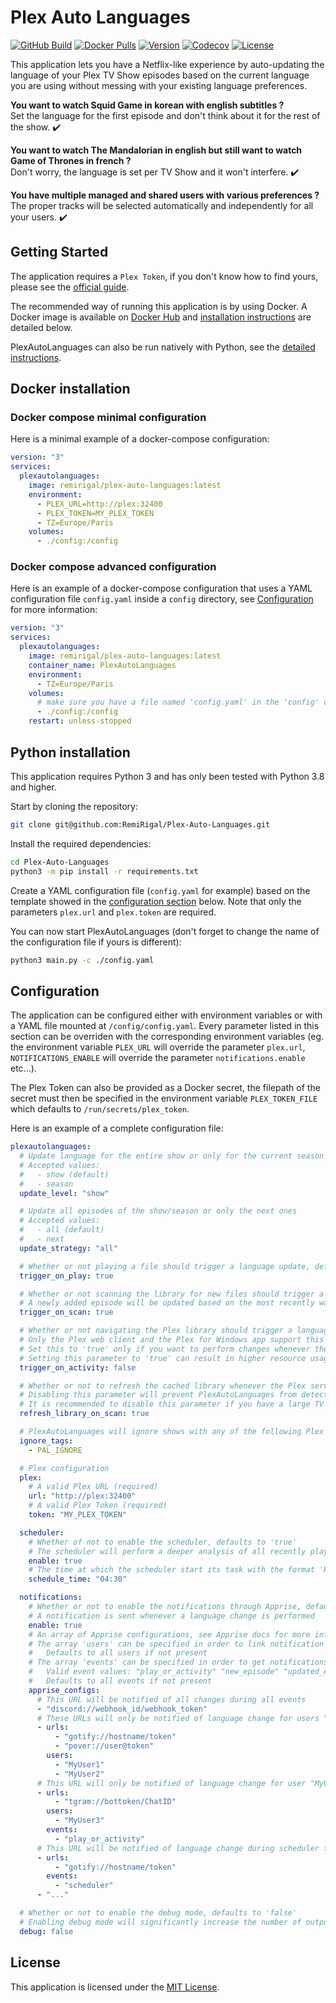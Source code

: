 # Plex Auto Languages

[![GitHub Build](https://img.shields.io/github/actions/workflow/status/RemiRigal/Plex-Auto-Languages/dockerhub_build_push.yml?branch=master&style=flat-square)](https://github.com/RemiRigal/Plex-Auto-Languages/actions/workflows/dockerhub_build_push.yml)
[![Docker Pulls](https://img.shields.io/docker/pulls/remirigal/plex-auto-languages?style=flat-square)](https://hub.docker.com/r/remirigal/plex-auto-languages)
[![Version](https://img.shields.io/github/v/tag/RemiRigal/Plex-Auto-Languages?style=flat-square&label=version)](https://github.com/RemiRigal/Plex-Auto-Languages/tags)
[![Codecov](https://img.shields.io/codecov/c/gh/RemiRigal/Plex-Auto-Languages/master?style=flat-square&logo=codecov)](https://app.codecov.io/gh/RemiRigal/Plex-Auto-Languages)
[![License](https://img.shields.io/github/license/RemiRigal/Plex-Auto-Languages?style=flat-square)](https://github.com/RemiRigal/Plex-Auto-Languages/blob/master/LICENSE)

This application lets you have a Netflix-like experience by auto-updating the language of your Plex TV Show episodes based on the current language you are using without messing with your existing language preferences.  

**You want to watch Squid Game in korean with english subtitles ?**  
Set the language for the first episode and don't think about it for the rest of the show. :heavy_check_mark:

**You want to watch The Mandalorian in english but still want to watch Game of Thrones in french ?**  
Don't worry, the language is set per TV Show and it won't interfere. :heavy_check_mark:

**You have multiple managed and shared users with various preferences ?**  
The proper tracks will be selected automatically and independently for all your users. :heavy_check_mark:


## Getting Started

The application requires a `Plex Token`, if you don't know how to find yours, please see the [official guide](https://support.plex.tv/articles/204059436-finding-an-authentication-token-x-plex-token/).

The recommended way of running this application is by using Docker. A Docker image is available on [Docker Hub](https://hub.docker.com/r/remirigal/plex-auto-languages) and [installation instructions](#docker-installation) are detailed below.

PlexAutoLanguages can also be run natively with Python, see the [detailed instructions](#python-installation).


## Docker installation

### Docker compose minimal configuration

Here is a minimal example of a docker-compose configuration:
```yaml
version: "3"
services:
  plexautolanguages:
    image: remirigal/plex-auto-languages:latest
    environment:
      - PLEX_URL=http://plex:32400
      - PLEX_TOKEN=MY_PLEX_TOKEN
      - TZ=Europe/Paris
    volumes:
      - ./config:/config
```

### Docker compose advanced configuration

Here is an example of a docker-compose configuration that uses a YAML configuration file `config.yaml` inside a `config` directory, see [Configuration](#configuration) for more information:
```yaml
version: "3"
services:
  plexautolanguages:
    image: remirigal/plex-auto-languages:latest
    container_name: PlexAutoLanguages
    environment:
      - TZ=Europe/Paris
    volumes:
      # make sure you have a file named 'config.yaml' in the 'config' dir
      - ./config:/config
    restart: unless-stopped
```


## Python installation

This application requires Python 3 and has only been tested with Python 3.8 and higher.

Start by cloning the repository:
```bash
git clone git@github.com:RemiRigal/Plex-Auto-Languages.git
```

Install the required dependencies:
```bash
cd Plex-Auto-Languages
python3 -m pip install -r requirements.txt
```

Create a YAML configuration file (`config.yaml` for example) based on the template showed in the [configuration section](#configuration) below. Note that only the parameters `plex.url` and `plex.token` are required.

You can now start PlexAutoLanguages (don't forget to change the name of the configuration file if yours is different):
```bash
python3 main.py -c ./config.yaml
```



## Configuration

The application can be configured either with environment variables or with a YAML file mounted at `/config/config.yaml`. Every parameter listed in this section can be overriden with the corresponding environment variables (eg. the environment variable `PLEX_URL` will override the parameter `plex.url`, `NOTIFICATIONS_ENABLE` will override the parameter `notifications.enable` etc...).

The Plex Token can also be provided as a Docker secret, the filepath of the secret must then be specified in the environment variable `PLEX_TOKEN_FILE` which defaults to `/run/secrets/plex_token`.

Here is an example of a complete configuration file:
```yaml
plexautolanguages:
  # Update language for the entire show or only for the current season
  # Accepted values:
  #   - show (default)
  #   - season
  update_level: "show"

  # Update all episodes of the show/season or only the next ones
  # Accepted values:
  #   - all (default)
  #   - next
  update_strategy: "all"

  # Whether or not playing a file should trigger a language update, defaults to 'true'
  trigger_on_play: true

  # Whether or not scanning the library for new files should trigger a language update, defaults to 'true'
  # A newly added episode will be updated based on the most recently watched episode, or the first episode of the show if it has never been watched
  trigger_on_scan: true

  # Whether or not navigating the Plex library should trigger a language update, defaults to 'false'
  # Only the Plex web client and the Plex for Windows app support this feature
  # Set this to 'true' only if you want to perform changes whenever the default track of an episode is updated, even when the episode is not played.
  # Setting this parameter to 'true' can result in higher resource usage.
  trigger_on_activity: false

  # Whether or not to refresh the cached library whenever the Plex server scans its own library, defaults to 'true'
  # Disabling this parameter will prevent PlexAutoLanguages from detecting updated files for an already existing episode
  # It is recommended to disable this parameter if you have a large TV Show library (10k+ episodes)
  refresh_library_on_scan: true

  # PlexAutoLanguages will ignore shows with any of the following Plex tags
  ignore_tags:
    - PAL_IGNORE

  # Plex configuration
  plex:
    # A valid Plex URL (required)
    url: "http://plex:32400"
    # A valid Plex Token (required)
    token: "MY_PLEX_TOKEN"

  scheduler:
    # Whether of not to enable the scheduler, defaults to 'true'
    # The scheduler will perform a deeper analysis of all recently played TV Shows
    enable: true
    # The time at which the scheduler start its task with the format 'HH:MM', defaults to '02:00'
    schedule_time: "04:30"

  notifications:
    # Whether or not to enable the notifications through Apprise, defaults to 'false'
    # A notification is sent whenever a language change is performed
    enable: true
    # An array of Apprise configurations, see Apprise docs for more information: https://github.com/caronc/apprise
    # The array 'users' can be specified in order to link notification URLs with specific users
    #   Defaults to all users if not present
    # The array 'events' can be specified in order to get notifications only for specific events
    #   Valid event values: "play_or_activity" "new_episode" "updated_episode" "scheduler"
    #   Defaults to all events if not present
    apprise_configs:
      # This URL will be notified of all changes during all events
      - "discord://webhook_id/webhook_token"
      # These URLs will only be notified of language change for users "MyUser1" and "MyUser2"
      - urls:
          - "gotify://hostname/token"
          - "pover://user@token"
        users:
          - "MyUser1"
          - "MyUser2"
      # This URL will only be notified of language change for user "MyUser3" during play or activity events
      - urls:
          - "tgram://bottoken/ChatID"
        users:
          - "MyUser3"
        events:
          - "play_or_activity"
      # This URL will be notified of language change during scheduler tasks only
      - urls:
          - "gotify://hostname/token"
        events:
          - "scheduler"
      - "..."

  # Whether or not to enable the debug mode, defaults to 'false'
  # Enabling debug mode will significantly increase the number of output logs
  debug: false
```

## License

This application is licensed under the [MIT License](LICENSE).
